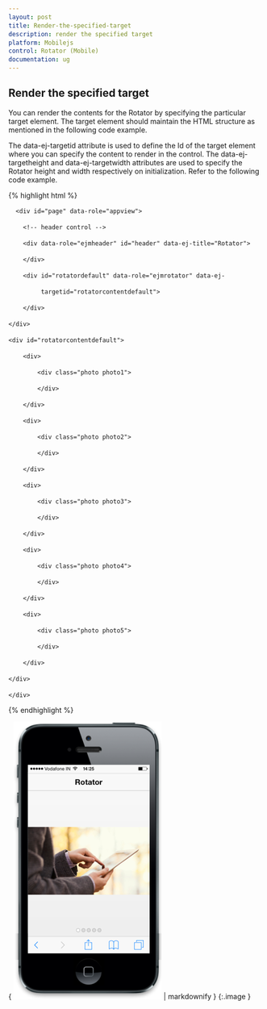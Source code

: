 ```yaml
---
layout: post
title: Render-the-specified-target
description: render the specified target
platform: Mobilejs
control: Rotator (Mobile)
documentation: ug
---
```


## Render the specified target

You can render the contents for the Rotator by specifying the particular target element. The target element should maintain the HTML structure as mentioned in the following code example.

The data-ej-targetid attribute is used to define the Id of the target element where you can specify the content to render in the control. The data-ej-targetheight and data-ej-targetwidth attributes are used to specify the Rotator height and width respectively on initialization. Refer to the following code example.

{% highlight html %}

      <div id="page" data-role="appview">

        <!-- header control -->

        <div data-role="ejmheader" id="header" data-ej-title="Rotator">

        </div>   

        <div id="rotatordefault" data-role="ejmrotator" data-ej-

             targetid="rotatorcontentdefault">

        </div>

    </div>

    <div id="rotatorcontentdefault">

        <div>

            <div class="photo photo1">

            </div>

        </div>

        <div>

            <div class="photo photo2">

            </div>

        </div>

        <div>

            <div class="photo photo3">

            </div>

        </div>

        <div>

            <div class="photo photo4">

            </div>

        </div>

        <div>

            <div class="photo photo5">

            </div>

        </div>

    </div>

    </div>



{% endhighlight %}



{ ![F:/thangavel/dev/source/Trunk/JSDoc/rotator-1.png](Render-the-specified-target_images/Render-the-specified-target_img1.png) | markdownify }
{:.image }




